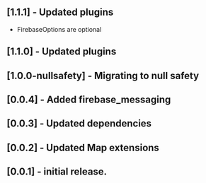 ## [1.1.1]  - Updated plugins 
- FirebaseOptions are optional

## [1.1.0]  - Updated plugins

## [1.0.0-nullsafety]  - Migrating to null safety

## [0.0.4] - Added firebase_messaging

## [0.0.3] - Updated dependencies

## [0.0.2] - Updated Map extensions

## [0.0.1] - initial release.

 



